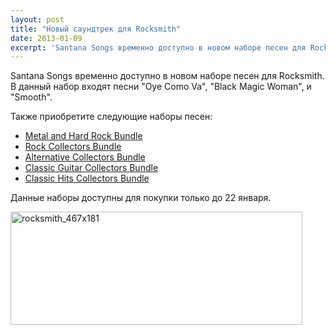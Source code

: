 ```yaml
---
layout: post
title: "Новый саундтрек для Rocksmith"
date: 2013-01-09
excerpt: 'Santana Songs временно доступно в новом наборе песен для Rocksmith. В данный набор входят песни "Oye Como Va", "Black Magic Woman", и "Smooth".'
---
```


Santana Songs временно доступно в новом наборе песен для Rocksmith. В данный набор входят песни "Oye Como Va", "Black Magic Woman", и "Smooth".

Также приобретите следующие наборы песен:
<ul>
	<li><a href="http://store.steampowered.com/app/222045/" target="_blank">Metal and Hard Rock Bundle</a></li>
	<li><a href="http://store.steampowered.com/app/222046/" target="_blank">Rock Collectors Bundle</a></li>
	<li><a href="http://store.steampowered.com/app/222047/" target="_blank">Alternative Collectors Bundle</a></li>
	<li><a href="http://store.steampowered.com/app/222048/" target="_blank">Classic Guitar Collectors Bundle</a></li>
	<li><a href="http://store.steampowered.com/app/222049/" target="_blank">Classic Hits Collectors Bundle</a></li>
</ul>
Данные наборы доступны для покупки только до 22 января.

<a href="http://store.steampowered.com/app/205190/" target="_blank"><img class="alignnone size-full wp-image-745" alt="rocksmith_467x181" src="http://gamersoul.ru/wp-content/uploads/2013/01/rocksmith_467x181.jpg" width="467" height="181" />

</a>